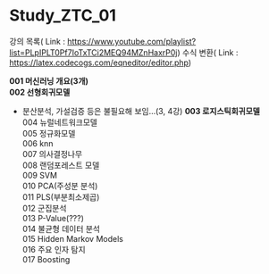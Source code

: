 # Study_ZTC_01

강의 목록( Link : https://www.youtube.com/playlist?list=PLpIPLT0Pf7IoTxTCi2MEQ94MZnHaxrP0j)
수식 변환( Link : https://latex.codecogs.com/eqneditor/editor.php)

**001 머신러닝 개요(3개)**   
**002 선형회귀모델**   
   - 분산분석, 가설검증 등은 불필요해 보임...(3, 4강)
**003 로지스틱회귀모델**   
004 뉴럴네트워크모델   
005 정규화모델   
006 knn   
007 의사결정나무   
008 랜덤포레스트 모델   
009 SVM   
010 PCA(주성분 분석)   
011 PLS(부분최소제곱)   
012 군집분석   
013 P-Value(???)   
014 불균형 데이터 분석   
015 Hidden Markov Models   
016 주요 인자 탐지   
017 Boosting   

